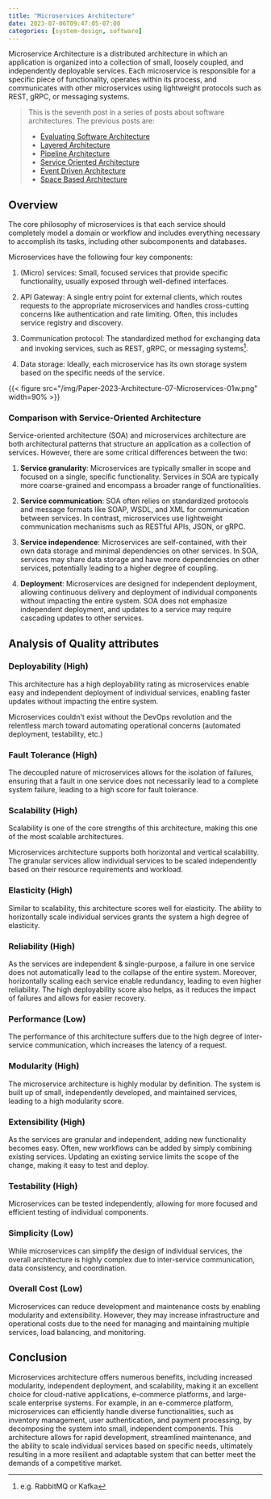 ```yaml
---
title: "Microservices Architecture"
date: 2023-07-06T09:47:05-07:00
categories: [system-design, software]
---
```


Microservice Architecture is a distributed architecture in which an application is organized into a collection of small, loosely coupled, and independently deployable services. Each microservice is responsible for a specific piece of functionality, operates within its process, and communicates with other microservices using lightweight protocols such as REST, gRPC, or messaging systems.

<!--more-->

> This is the seventh post in a series of posts about software architectures. The previous posts are:
>
> - [Evaluating Software Architecture](https://umairsaeed.com/evaluating-software-architecture/)
> - [Layered Architecture](https://umairsaeed.com/layered-architecture/)
> - [Pipeline Architecture](https://umairsaeed.com/pipeline-architecture/)
> - [Service Oriented Architecture](https://umairsaeed.com/service-oriented-architecture/)
> - [Event Driven Architecture](https://umairsaeed.com/event-driven-architecture/)
> - [Space Based Architecture](https://umairsaeed.com/space-based-architecture/)
>


## Overview
The core philosophy of microservices is that each service should completely model a domain or workflow and includes everything necessary to accomplish its tasks, including other subcomponents and databases.

Microservices have the following four key components:

1. (Micro) services: Small, focused services that provide specific functionality, usually exposed through well-defined interfaces.

2. API Gateway: A single entry point for external clients, which routes requests to the appropriate microservices and handles cross-cutting concerns like authentication and rate limiting. Often, this includes service registry and discovery.

3. Communication protocol: The standardized method for exchanging data and invoking services, such as REST, gRPC, or messaging systems[^1].

4. Data storage: Ideally, each microservice has its own storage system based on the specific needs of the service.


{{< figure src="/img/Paper-2023-Architecture-07-Microservices-01w.png" width=90% >}}

[^1]: e.g. RabbitMQ or Kafka



### Comparison with Service-Oriented Architecture
Service-oriented architecture (SOA) and microservices architecture are both architectural patterns that structure an application as a collection of services. However, there are some critical differences between the two:

1. **Service granularity**: Microservices are typically smaller in scope and focused on a single, specific functionality. Services in SOA are typically more coarse-grained and encompass a broader range of functionalities.

2. **Service communication**: SOA often relies on standardized protocols and message formats like SOAP, WSDL, and XML for communication between services. In contrast, microservices use lightweight communication mechanisms such as RESTful APIs, JSON, or gRPC.

3. **Service independence**: Microservices are self-contained, with their own data storage and minimal dependencies on other services. In SOA, services may share data storage and have more dependencies on other services, potentially leading to a higher degree of coupling.

4. **Deployment**: Microservices are designed for independent deployment, allowing continuous delivery and deployment of individual components without impacting the entire system. SOA does not emphasize independent deployment, and updates to a service may require cascading updates to other services.


## Analysis of Quality attributes

### Deployability (High)
This architecture has a high deployability rating as microservices enable easy and independent deployment of individual services, enabling faster updates without impacting the entire system.

Microservices couldn't exist without the DevOps revolution and the relentless march toward automating operational concerns (automated deployment, testability, etc.)

### Fault Tolerance (High)
The decoupled nature of microservices allows for the isolation of failures, ensuring that a fault in one service does not necessarily lead to a complete system failure, leading to a high score for fault tolerance.

### Scalability (High)
Scalability is one of the core strengths of this architecture, making this one of the most scalable architectures.

Microservices architecture supports both horizontal and vertical scalability. The granular services allow individual services to be scaled independently based on their resource requirements and workload.

### Elasticity (High)
Similar to scalability, this architecture scores well for elasticity. The ability to horizontally scale individual services grants the system a high degree of elasticity.

### Reliability (High)
As the services are independent & single-purpose, a failure in one service does not automatically lead to the collapse of the entire system. Moreover, horizontally scaling each service enable redundancy, leading to even higher reliability. The high deployability score also helps, as it reduces the impact of failures and allows for easier recovery.

### Performance (Low)
The performance of this architecture suffers due to the high degree of inter-service communication, which increases the latency of a request.

### Modularity (High)
The microservice architecture is highly modular by definition. The system is built up of small, independently developed, and maintained services, leading to a high modularity score.

### Extensibility (High)
As the services are granular and independent, adding new functionality becomes easy. Often, new workflows can be added by simply combining existing services. Updating an existing service limits the scope of the change, making it easy to test and deploy.

### Testability (High)
Microservices can be tested independently, allowing for more focused and efficient testing of individual components.

### Simplicity (Low)
While microservices can simplify the design of individual services, the overall architecture is highly complex due to inter-service communication, data consistency, and coordination.

### Overall Cost (Low)
Microservices can reduce development and maintenance costs by enabling modularity and extensibility. However, they may increase infrastructure and operational costs due to the need for managing and maintaining multiple services, load balancing, and monitoring.

## Conclusion

Microservices architecture offers numerous benefits, including increased modularity, independent deployment, and scalability, making it an excellent choice for cloud-native applications, e-commerce platforms, and large-scale enterprise systems. For example, in an e-commerce platform, microservices can efficiently handle diverse functionalities, such as inventory management, user authentication, and payment processing, by decomposing the system into small, independent components. This architecture allows for rapid development, streamlined maintenance, and the ability to scale individual services based on specific needs, ultimately resulting in a more resilient and adaptable system that can better meet the demands of a competitive market.
